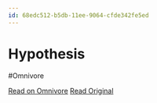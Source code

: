 ```yaml
---
id: 68edc512-b5db-11ee-9064-cfde342fe5ed
---
```


# Hypothesis
#Omnivore

[Read on Omnivore](https://omnivore.app/me/hypothesis-18d1baea094)
[Read Original](https://hypothes.is/a/8t9SuLXWEe6YrksgzBGF-Q)

